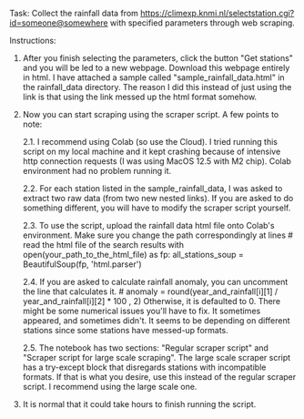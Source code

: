 Task: Collect the rainfall data from https://climexp.knmi.nl/selectstation.cgi?id=someone@somewhere with specified parameters through web scraping.

Instructions:

1. After you finish selecting the parameters, click the button "Get stations" and you will be led to a new webpage. Download this webpage entirely in html. I have attached a sample called "sample_rainfall_data.html" in the rainfall_data directory. The reason I did this instead of just using the link is that using the link messed up the html format somehow.

2. Now you can start scraping using the scraper script. A few points to note:

    2.1. I recommend using Colab (so use the Cloud). I tried running this script on my local machine and it kept crashing because of intensive     http connection requests (I was using MacOS 12.5 with M2 chip). Colab environment had no problem running it.

    2.2. For each station listed in the sample_rainfall_data, I was asked to extract two raw data (from two new nested links). If you are   asked to do something different, you will have to modify the scraper script yourself. 

    2.3. To use the script, upload the rainfall data html file onto Colab's environment. Make sure you change the path correspondingly at lines 
          # read the html file of the search results
          with open(your_path_to_the_html_file) as fp:
              all_stations_soup = BeautifulSoup(fp, 'html.parser')

    2.4. If you are asked to calculate rainfall anomaly, you can uncomment the line that calculates it. 
          # anomaly = round(year_and_rainfall[i][1] / year_and_rainfall[i][2] * 100 , 2)
          Otherwise, it is defaulted to 0. There might be some numerical issues you'll have to fix. It sometimes appeared, and sometimes didn't.   It seems to be depending on different stations since some stations have messed-up formats.

    2.5. The notebook has two sections: "Regular scraper script" and "Scraper script for large scale scraping". The large scale scraper script has a try-except block that disregards stations with incompatible formats. If that is what you desire, use this instead of the regular scraper script. I recommend using the large scale one.

3. It is normal that it could take hours to finish running the script.
    

